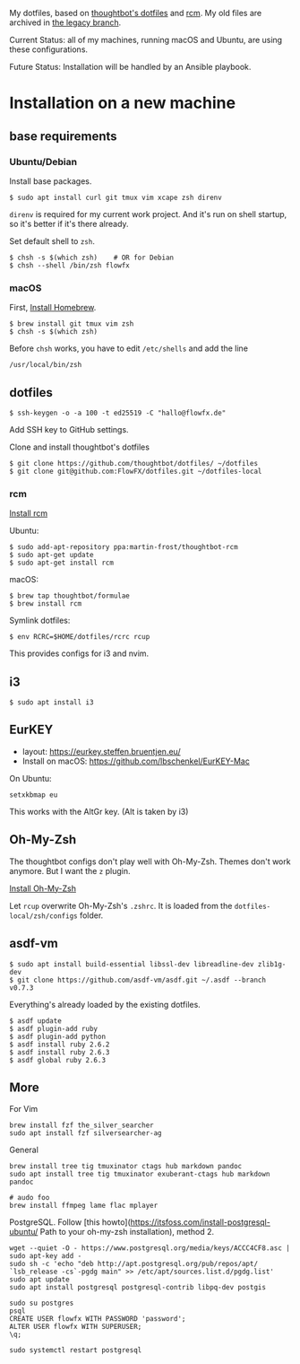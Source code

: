My dotfiles, based on [thoughtbot's
dotfiles](https://github.com/thoughtbot/dotfiles/) and
[rcm](https://github.com/thoughtbot/rcm). My old files
are archived in [the legacy
branch](https://github.com/FlowFX/dotfiles/tree/legacy).

Current Status: all of my machines, running macOS and Ubuntu, are using these
configurations.

Future Status: Installation will be handled by an Ansible playbook.

# Installation on a new machine

## base requirements

### Ubuntu/Debian

Install base packages.
```shell
$ sudo apt install curl git tmux vim xcape zsh direnv
```

`direnv` is required for my current work project. And it's run on shell startup,
so it's better if it's there already.

Set default shell to `zsh`.

```
$ chsh -s $(which zsh)    # OR for Debian
$ chsh --shell /bin/zsh flowfx
```

### macOS

First, [Install Homebrew](https://brew.sh/).

```shell
$ brew install git tmux vim zsh
$ chsh -s $(which zsh)
```

Before `chsh` works, you have to edit `/etc/shells` and add the line

```
/usr/local/bin/zsh
```

## dotfiles

```
$ ssh-keygen -o -a 100 -t ed25519 -C "hallo@flowfx.de"
```

Add SSH key to GitHub settings.

Clone and install thoughtbot's dotfiles

```
$ git clone https://github.com/thoughtbot/dotfiles/ ~/dotfiles
$ git clone git@github.com:FlowFX/dotfiles.git ~/dotfiles-local
```

### rcm
[Install rcm](https://github.com/thoughtbot/rcm#installation)

Ubuntu:
```
$ sudo add-apt-repository ppa:martin-frost/thoughtbot-rcm
$ sudo apt-get update
$ sudo apt-get install rcm
```

macOS:
```
$ brew tap thoughtbot/formulae
$ brew install rcm
```

Symlink dotfiles:
```
$ env RCRC=$HOME/dotfiles/rcrc rcup
```

This provides configs for i3 and nvim.

## i3
```
$ sudo apt install i3
```

## EurKEY
- layout: https://eurkey.steffen.bruentjen.eu/
- Install on macOS: https://github.com/lbschenkel/EurKEY-Mac

On Ubuntu:

```
setxkbmap eu
```

This works with the AltGr key. (Alt is taken by i3)

## Oh-My-Zsh
The thoughtbot configs don't play well with Oh-My-Zsh. Themes don't work anymore. But I want the `z` plugin.

[Install Oh-My-Zsh](https://ohmyz.sh/)

Let `rcup` overwrite Oh-My-Zsh's `.zshrc`. It is loaded from the
`dotfiles-local/zsh/configs` folder.


## asdf-vm

```
$ sudo apt install build-essential libssl-dev libreadline-dev zlib1g-dev
$ git clone https://github.com/asdf-vm/asdf.git ~/.asdf --branch v0.7.3
```

Everything's already loaded by the existing dotfiles.

```
$ asdf update
$ asdf plugin-add ruby
$ asdf plugin-add python
$ asdf install ruby 2.6.2
$ asdf install ruby 2.6.3
$ asdf global ruby 2.6.3
```

## More

For Vim
```
brew install fzf the_silver_searcher
sudo apt install fzf silversearcher-ag
```

General
```
brew install tree tig tmuxinator ctags hub markdown pandoc
sudo apt install tree tig tmuxinator exuberant-ctags hub markdown pandoc 

# audo foo
brew install ffmpeg lame flac mplayer
```

PostgreSQL. Follow [this howto](https://itsfoss.com/install-postgresql-ubuntu/ Path to your oh-my-zsh installation), method 2.
```
wget --quiet -O - https://www.postgresql.org/media/keys/ACCC4CF8.asc | sudo apt-key add -
sudo sh -c 'echo "deb http://apt.postgresql.org/pub/repos/apt/ `lsb_release -cs`-pgdg main" >> /etc/apt/sources.list.d/pgdg.list'
sudo apt update
sudo apt install postgresql postgresql-contrib libpq-dev postgis

sudo su postgres
psql
CREATE USER flowfx WITH PASSWORD 'password';
ALTER USER flowfx WITH SUPERUSER;
\q;

sudo systemctl restart postgresql
```
